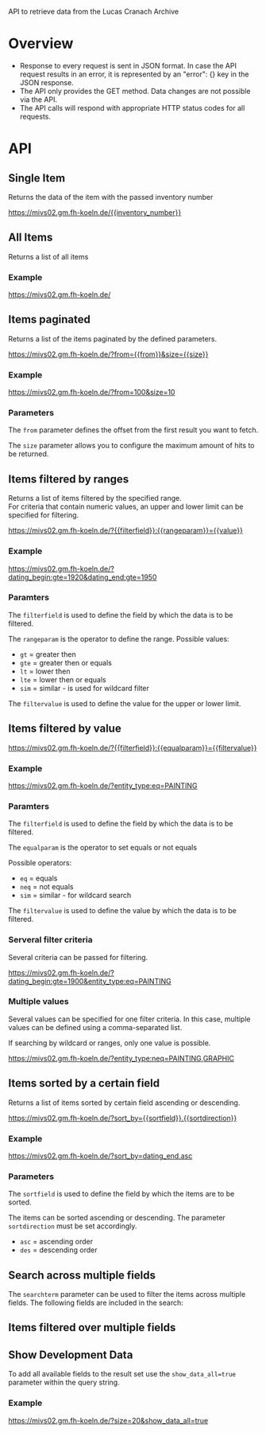 API to retrieve data from the Lucas Cranach Archive
# Overview

* Response to every request is sent in JSON format. In case the API request results in an error, it is represented by an "error": {} key in the JSON response.
* The API only provides the GET method. Data changes are not possible via the API.
* The API calls will respond with appropriate HTTP status codes for all requests.

# API 

## Single Item
Returns the data of the item with the passed inventory number

https://mivs02.gm.fh-koeln.de/{{inventory_number}}

## All Items
Returns a list of all items

### Example
https://mivs02.gm.fh-koeln.de/


## Items paginated
Returns a list of the items paginated by the defined parameters.

https://mivs02.gm.fh-koeln.de/?from={{from}}&size={{size}}

### Example
https://mivs02.gm.fh-koeln.de/?from=100&size=10 


### Parameters
The `from` parameter defines the offset from the first result you want to fetch.

The `size` parameter allows you to configure the maximum amount of hits to be returned.


## Items filtered by ranges
Returns a list of items filtered by the specified range.  
For criteria that contain numeric values, an upper and lower limit can be specified for filtering.

https://mivs02.gm.fh-koeln.de/?{{filterfield}}:{{rangeparam}}={{value}}

### Example
https://mivs02.gm.fh-koeln.de/?dating_begin:gte=1920&dating_end:gte=1950


### Paramters
The `filterfield` is used to define the field by which the data is to be filtered.

The `rangeparam` is the operator to define the range.
Possible values:
* `gt` = greater then
* `gte` = greater then or equals
* `lt` = lower then
* `lte` = lower then or equals
* `sim` = similar - is used for wildcard filter

The `filtervalue` is used to define the value for the upper or lower limit.


## Items filtered by value
https://mivs02.gm.fh-koeln.de/?{{filterfield}}:{{equalparam}}={{filtervalue}}

### Example
https://mivs02.gm.fh-koeln.de/?entity_type:eq=PAINTING

### Paramters
The `filterfield` is used to define the field by which the data is to be filtered.

The `equalparam` is the operator to set equals or not equals

Possible operators:
* `eq` = equals
* `neq` = not equals
* `sim` = similar - for wildcard search

The `filtervalue` is used to define the value by which the data is to be filtered.


### Serveral filter criteria
Several criteria can be passed for filtering.

https://mivs02.gm.fh-koeln.de/?dating_begin:gte=1900&entity_type:eq=PAINTING

### Multiple values
Several values can be specified for one filter criteria.
In this case, multiple values can be defined using a comma-separated list.

If searching by wildcard or ranges, only one value is possible.

https://mivs02.gm.fh-koeln.de/?entity_type:neq=PAINTING,GRAPHIC

## Items sorted by a certain field
Returns a list of items sorted by certain field ascending or descending.

https://mivs02.gm.fh-koeln.de/?sort_by={{sortfield}}.{{sortdirection}}

### Example
https://mivs02.gm.fh-koeln.de/?sort_by=dating_end.asc

### Parameters
The `sortfield` is used to define the field by which the items are to be sorted.

The items can be sorted ascending or descending.
The parameter `sortdirection` must be set accordingly.  
* `asc` = ascending order  
* `des` = descending order

## Search across multiple fields
The `searchterm` parameter can be used to filter the items across multiple fields.
The following fields are included in the search:

## Items filtered over multiple fields
## Show Development Data

To add all available fields to the result set use the `show_data_all=true` parameter within the query string.

### Example
https://mivs02.gm.fh-koeln.de/?size=20&show_data_all=true
